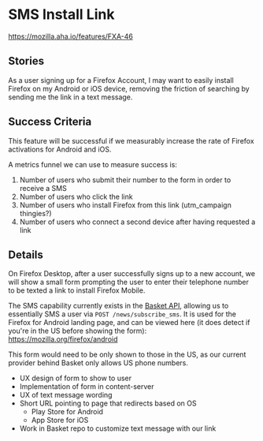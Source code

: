 # SMS Install Link

https://mozilla.aha.io/features/FXA-46

## Stories

As a user signing up for a Firefox Account, I may want to easily install
Firefox on my Android or iOS device, removing the friction of searching
by sending me the link in a text message.

## Success Criteria

This feature will be successful if we measurably increase the rate of
Firefox activations for Android and iOS.

A metrics funnel we can use to measure success is:

1. Number of users who submit their number to the form in order to
   receive a SMS
2. Number of users who click the link
3. Number of users who install Firefox from this link (utm_campaign
   thingies?)
4. Number of users who connect a second device after having requested a
   link

## Details

On Firefox Desktop, after a user successfully signs up to a new account,
we will show a small form prompting the user to enter their telephone
number to be texted a link to install Firefox Mobile.

The SMS capability currently exists in the [Basket API][], allowing us
to essentially SMS a user via `POST /news/subscribe_sms`. It is used for
the Firefox for Android landing page, and can be viewed here (it does
detect if you're in the US before showing the form):
https://mozilla.org/firefox/android


This form would need to be only shown to those in the US, as our current
provider behind Basket only allows US phone numbers.

- UX design of form to show to user
- Implementation of form in content-server
- UX of text message wording
- Short URL pointing to page that redirects based on OS
  - Play Store for Android
  - App Store for iOS
- Work in Basket repo to customize text message with our link

[Basket API]: https://github.com/mozilla/basket/blob/d3a284a8f35b4ac9ed0eb3942861be38f2911aa1/news/views.py#L336

